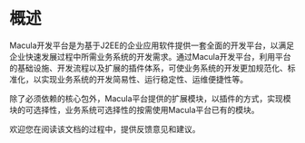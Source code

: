 # 概述

Macula开发平台是为基于J2EE的企业应用软件提供一套全面的开发平台，以满足企业快速发展过程中所需业务系统的开发需求。通过Macula开发平台，利用平台的基础设施、开发流程以及扩展的插件体系，可使业务系统的开发更加规范化、标准化，以实现业务系统的开发简易性、运行稳定性、运维便捷性等。

除了必须依赖的核心包外，Macula平台提供的扩展模块，以插件的方式，实现模块的可选择性，业务系统可选择性的按需使用Macula平台已有的模块。

欢迎您在阅读该文档的过程中，提供反馈意见和建议。